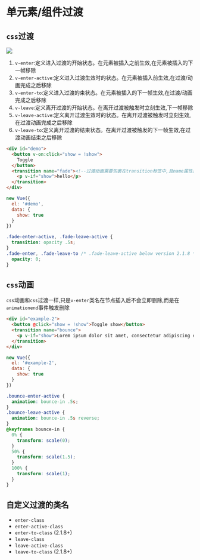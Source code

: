 # 单元素/组件过渡

## `css`过渡

![](E:\note\front-end\images\vue-transition.png)

1. `v-enter`:定义进入过渡的开始状态。在元素被插入之前生效,在元素被插入的下一帧移除
2. `v-enter-active`:定义进入过渡生效时的状态。在元素被插入前生效,在过渡/动画完成之后移除
3. `v-enter-to`:定义进入过渡的束状态。在元素被插入的下一帧生效,在过渡/动画完成之后移除
4. `v-leave`:定义离开过渡的开始状态。在离开过渡被触发时立刻生效,下一帧移除
5. `v-leave-active`:定义离开过渡生效时的状态。在离开过渡被触发时立刻生效,在过渡动画完成之后移除
6. `v-leave-to`:定义离开过渡的结束状态。在离开过渡被触发的下一帧生效,在过渡动画结束之后移除

```html
<div id="demo">
  <button v-on:click="show = !show">
    Toggle
  </button>
  <transition name="fade"><!--过渡动画需要包裹在transition标签中,且name属性是样式名-->
    <p v-if="show">hello</p>
  </transition>
</div>
```

```js
new Vue({
  el: '#demo',
  data: {
    show: true
  }
})
```

```css
.fade-enter-active, .fade-leave-active {
  transition: opacity .5s;
}
.fade-enter, .fade-leave-to /* .fade-leave-active below version 2.1.8 */ {
  opacity: 0;
}
```

## `css`动画

`css`动画和`css`过渡一样,只是`v-enter`类名在节点插入后不会立即删除,而是在`animationend`事件触发删除

```html
<div id="example-2">
  <button @click="show = !show">Toggle show</button>
  <transition name="bounce">
    <p v-if="show">Lorem ipsum dolor sit amet, consectetur adipiscing elit. Mauris facilisis enim libero, at lacinia diam fermentum id. Pellentesque habitant morbi tristique senectus et netus.</p>
  </transition>
</div>
```

```js
new Vue({
  el: '#example-2',
  data: {
    show: true
  }
})
```

```css
.bounce-enter-active {
  animation: bounce-in .5s;
}
.bounce-leave-active {
  animation: bounce-in .5s reverse;
}
@keyframes bounce-in {
  0% {
    transform: scale(0);
  }
  50% {
    transform: scale(1.5);
  }
  100% {
    transform: scale(1);
  }
}
```

## 自定义过渡的类名

- `enter-class`
- `enter-active-class`
- `enter-to-class` (2.1.8+)
- `leave-class`
- `leave-active-class`
- `leave-to-class` (2.1.8+)